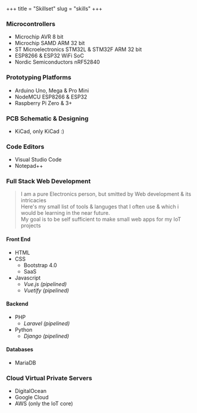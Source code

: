 +++
title = "Skillset"
slug = "skills"
+++
 
### Microcontrollers

 - Microchip AVR 8 bit
 - Microchip SAMD ARM 32 bit
 - ST Microelectronics STM32L & STM32F ARM 32 bit
 - ESP8266 & ESP32 WiFi SoC
 - Nordic Semiconductors nRF52840

### Prototyping Platforms
 - Arduino Uno, Mega & Pro Mini
 - NodeMCU ESP8266 & ESP32
 - Raspberry Pi Zero & 3+
 
### PCB Schematic & Designing
 - KiCad, only KiCad :)
  
### Code Editors
 - Visual Studio Code
 - Notepad++

  ### Full Stack Web Development 

   > I am a pure Electronics person, but smitted by Web development & its intricacies  
   > Here's my small list of tools & languges that I often use & which i would be learning in the near future.  
   > My goal is to be self sufficient to make small web apps for my IoT projects

  #### Front End
- HTML
- CSS
	- Bootstrap 4.0
	- SaaS
- Javascript
	- *Vue.js (pipelined)*
	- *Vuetify (pipelined)*

#### Backend 

- PHP
	-  *Laravel (pipelined)*
- Python
	- *Django (pipelined)*

#### Databases
- MariaDB


### Cloud Virtual Private Servers 
- DigitalOcean 
- Google Cloud
- AWS (only the IoT core)

